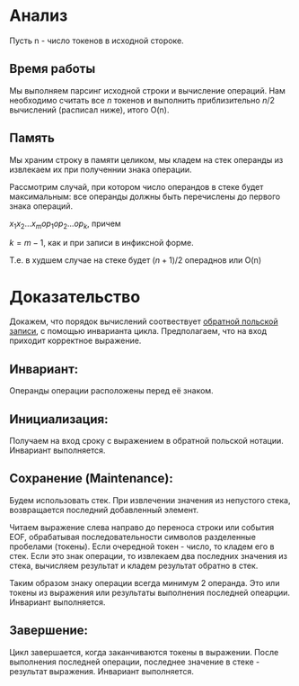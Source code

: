 # Анализ

Пусть n - число токенов в исходной стороке.

## Время работы

Мы выполняем парсинг исходной строки и вычисление операций. Нам необходимо считать все $n$ токенов и выполнить приблизительно $n/2$ вычислений (расписал ниже), итого O(n).

## Память

Мы храним строку в памяти целиком, мы кладем на стек операнды из извлекаем их при полученнии знака операции.

Рассмотрим случай, при котором число операндов в стеке будет максимальным: 
все операнды должны быть перечислены до первого знака операций.

$x_1 x_2 ... x_m op_{1} op_{2} ... op_{k}$, причем

$k = m - 1$, как и при записи в инфиксной форме.

Т.е. в худшем случае на стеке будет $(n + 1)/2$ операднов или O(n)

# Доказательство

Докажем, что порядок вычислений соотвествует [обратной польской записи](shorturl.at/kHJNR), с помощью инварианта цикла. Предполагаем, что на вход приходит корректное выражение.

## Инвариант: 

Операнды операции расположены перед её знаком.

## Инициализация: 

Получаем на вход сроку с выражением в обратной польской нотации. Инвариант выполняется.

## Сохранение (Maintenance): 

Будем использовать стек. При извлечении значения из непустого стека, возвращается последний добавленный элемент.

Читаем выражение слева направо до переноса строки или события EOF, обрабатывая последовательности символов разделенные пробелами (токены). Если очередной токен - число, то кладем его в стек. Если это знак операции, то извлекаем два последних значения из стека, вычисляем результат и кладем результат обратно в стек.

Таким образом знаку операции всегда минимум 2 операнда. Это или токены из выражения или результаты выполнения последней опеарции. Инвариант выполняется.

## Завершение:

Цикл завершается, когда заканчиваются токены в выражении. После выполнения последней операции, последнее значение в стеке - результат выражения. Инвариант выполняется.
